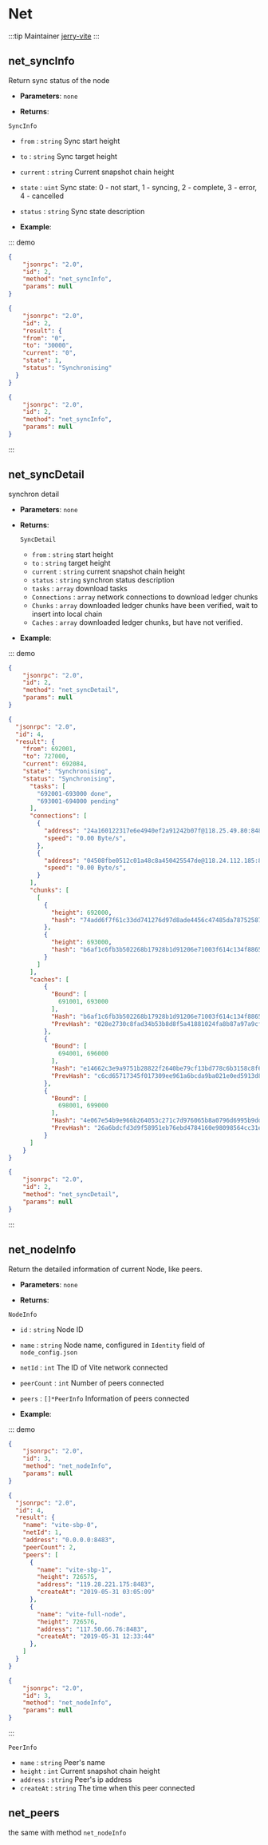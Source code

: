 # Net

:::tip Maintainer
[jerry-vite](https://github.com/jerry-vite)
:::

## net_syncInfo
Return sync status of the node

- **Parameters**: `none`

- **Returns**: 

`SyncInfo`
  -  `from` : `string` Sync start height 
  -  `to` : `string` Sync target height
  -  `current` : `string` Current snapshot chain height
  -  `state` : `uint` Sync state: 0 - not start, 1 - syncing, 2 - complete, 3 - error, 4 - cancelled
  -  `status` : `string` Sync state description

- **Example**:

::: demo

```json tab:Request
{
	"jsonrpc": "2.0",
	"id": 2,
	"method": "net_syncInfo",
	"params": null
}
```

```json tab:Response
{
	"jsonrpc": "2.0",
	"id": 2,
	"result": {
    "from": "0",
    "to": "30000",
    "current": "0",
    "state": 1,
    "status": "Synchronising"
  }
}
```
```json test
{
	"jsonrpc": "2.0",
	"id": 2,
	"method": "net_syncInfo",
	"params": null
}
```
:::

## net_syncDetail
synchron detail

- **Parameters**: `none`

- **Returns**: 

    `SyncDetail`
     -  `from` : `string` start height
     -  `to` : `string` target height
     -  `current` : `string` current snapshot chain height
     -  `status` : `string` synchron status description
     -  `tasks` : `array` download tasks
     -  `Connections` : `array` network connections to download ledger chunks
     -  `Chunks` : `array` downloaded ledger chunks have been verified, wait to insert into local chain
     -  `Caches` : `array` downloaded ledger chunks, but have not verified.

- **Example**:

::: demo

```json tab:Request
{
	"jsonrpc": "2.0",
	"id": 2,
	"method": "net_syncDetail",
	"params": null
}
```

```json tab:Response
{
  "jsonrpc": "2.0",
  "id": 4,
  "result": {
    "from": 692001,
    "to": 727000,
    "current": 692084,
    "state": "Synchronising",
    "status": "Synchronising",
      "tasks": [
        "692001-693000 done",
        "693001-694000 pending"
      ],
      "connections": [
        {
          "address": "24a160122317e6e4940ef2a91242b07f@118.25.49.80:8484",
          "speed": "0.00 Byte/s",
        },
        {
          "address": "04508fbe0512c01a48c8a450425547de@118.24.112.185:8484",
          "speed": "0.00 Byte/s",
        }
      ],
      "chunks": [
        [
          {
            "height": 692000,
            "hash": "74add6f7f61c33dd741276d97d8ade4456c47485da78752587aef8a209fe7e88"
          },
          {
            "height": 693000,
            "hash": "b6af1c6fb3b502268b17928b1d91206e71003f614c134f8865bf6886d88d8e30"
          }
        ]
      ],
      "caches": [
          {
            "Bound": [
              691001, 693000
            ],
            "Hash": "b6af1c6fb3b502268b17928b1d91206e71003f614c134f8865bf6886d88d8e30",
            "PrevHash": "028e2730c8fad34b53b8d8f5a41881024fa8b87a97a9cfc61f0e0c83984336a0"
          },
          {
            "Bound": [
              694001, 696000
            ],
            "Hash": "e14662c3e9a9751b28822f2640be79cf13bd778c6b3158c8f6ff584fbf89fa24",
            "PrevHash": "c6cd65717345f017309ee961a6bcda9ba021e0ed5913d8111471ff09fc95590c"
          },
          {
            "Bound": [
              698001, 699000
            ],
            "Hash": "4e067e54b9e966b264053c271c7d976065b8a0796d6995b9dda45e11339e0b57",
            "PrevHash": "26a6bdcfd3d9f58951eb76ebd4784160e98098564cc31e236618f045cb90f365"
          }
      ]
    }
}
```
```json test
{
	"jsonrpc": "2.0",
	"id": 2,
	"method": "net_syncDetail",
	"params": null
}
```
:::


## net_nodeInfo
Return the detailed information of current Node, like peers.

- **Parameters**: `none`

- **Returns**: 

`NodeInfo`
  -  `id` : `string` Node ID
  -  `name` : `string` Node name, configured in `Identity` field of `node_config.json`
  -  `netId` : `int`  The ID of Vite network connected
  -  `peerCount` : `int` Number of peers connected
  -  `peers` : `[]*PeerInfo` Information of peers connected

- **Example**: 

::: demo
```json tab:Request
{
	"jsonrpc": "2.0",
	"id": 3,
	"method": "net_nodeInfo",
	"params": null
}
```

```json tab:Response
{
  "jsonrpc": "2.0",
  "id": 4,
  "result": {
    "name": "vite-sbp-0",
    "netId": 1,
    "address": "0.0.0.0:8483",
    "peerCount": 2,
    "peers": [
      {
        "name": "vite-sbp-1",
        "height": 726575,
        "address": "119.28.221.175:8483",
        "createAt": "2019-05-31 03:05:09"
      },
      {
        "name": "vite-full-node",
        "height": 726576,
        "address": "117.50.66.76:8483",
        "createAt": "2019-05-31 12:33:44"
      },
    ]
  }
}
```

```json test
{
	"jsonrpc": "2.0",
	"id": 3,
	"method": "net_nodeInfo",
	"params": null
}
```
:::

`PeerInfo`
 -  `name` : `string` Peer's name
 -  `height` : `int` Current snapshot chain height
 -  `address` : `string` Peer's ip address
 -  `createAt` : `string` The time when this peer connected


## net_peers

the same with method `net_nodeInfo`

